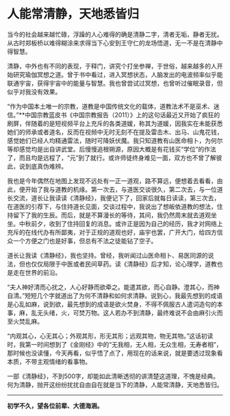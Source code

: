 # 人能常清静，天地悉皆归



当今的社会越来越忙碌，浮躁的人心难得的确是清静二字，清者无垢，静者无扰。从古时郑板桥以难得糊涂来求得当下心安到王守仁的龙场悟道，无一不是在清静中得智慧。

 清静，中外也有不同的表现，于释门，讲究个打坐参禅，于世俗，越来越多的人开始研究瑜伽冥想之道。曾于书中看过，进入冥想状态，人脑发出的电波频率似乎能联通宇宙，获得宇宙中的能量与智慧。我也曾尝试过冥想，也曾听过催眠录音，但似乎对我没有效果。

“作为中国本土唯一的宗教，道教是中国传统文化的载体，道教法术不是巫术、迷信。”**中国宗教蓝皮书《中国宗教报告（2011）》上的这句话最近又开始了疯狂的刷屏，伴随着的是短视频平台上充斥的各类道媛，称其为道媛，因我实在未能获悉她们的师承或者道名，反而在视频中无时无刻不在提及雷击木、出马、山鬼花钱，感觉她们已经人均精通雷法，随时可降妖伏魔。我只知道教有山医命相卜，为何尔等却感觉均是出自讲武堂。后慢慢追根朔源，原因大概是有花钱买“学位”的作法了，而且均是远程了，“元”到了就行。或许师徒终身难见一面，双方也不曾了解彼此，说到底真伪难辨。

 我也是今年偶然在地图上发现不远处有一正一道观，路不算远，便想着去看看，由此，便开始了我与道教的机缘。第一次去，与道医交谈很久，第二次去，与一位道长交流，道长让我读读《清静经》，我便记下了，回家后就每日读读，第三次去，在道医的引荐下，与住持道长见面，交谈过程中，我说出了想皈依道教的想法，住持留下了我的生辰。而后，就是不算漫长的等待，其间，我仍然周末就去道观坐坐。中秋前夕，收到了住持回复的消息。或许正是因为自己的经历，我才对网络上充斥的在线代办有所鄙夷，对于正规的道观也好，庙宇也罢，广开大门，给四方信众一个方便之门也是好事，但总有不法之徒能钻了空子。

道长让我读《清静经》，我也坚持。曾经，我听闻过山医命相卜、易医同源的说法，但也仅仅局限于中医或者民间草药。读《清静经》后才知，论心理学，道教也是走在世界的前沿。

 “夫人神好清而心扰之，人心好静而欲牵之。能遣其欲，而心自静。澄其心，而神自清。”短短几个字就道出了为何不清静和如何求清静。说到心，我最先想到的成语是心乱如麻，说到欲，最先想到的成语是欲火焚身，不得不佩服古人遣词造句的本事，麻，乱无头绪，火，可焚万物。这人若办不到清静，最终难说不会由麻引火而至火焚乱麻。

 “内观其心，心无其心；外观其形，形无其形；远观其物，物无其物。”这话初读时，我第一时间想到了《金刚经》中的“无我相，无人相，无众生相，无寿者相”，那时候也没读懂，今天再看，似乎悟了点了，用现在的话来说，就是要透过现象看本质，不带主观情绪的看事物。

 一部《清静经》，不到500字，却能如此清晰透彻的讲清楚这道理，不愧是经典。何为清静，抛开这纷纷扰扰自由自在就是当下的清静，人能常清静，天地悉皆归。

------

**初学不久，望各位前辈、大德海涵。**
